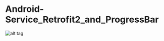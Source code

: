 # Android-Service_Retrofit2_and_ProgressBar

![alt tag](https://aeroyid.files.wordpress.com/2016/10/screenshot-from-2016-10-27-150655.png)


